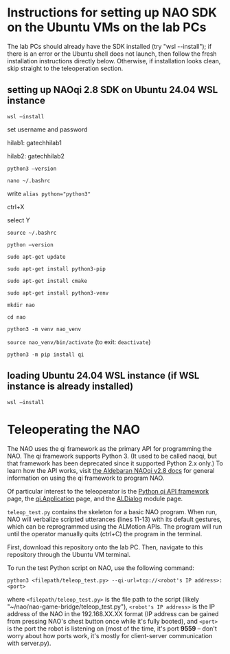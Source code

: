 # Instructions for setting up NAO SDK on the Ubuntu VMs on the lab PCs
The lab PCs should already have the SDK installed (try "wsl --install"); if there is an error or the Ubuntu shell does not launch, then follow the fresh installation instructions directly below. Otherwise, if installation looks clean, skip straight to the teleoperation section.

## setting up NAOqi 2.8 SDK on Ubuntu 24.04 WSL instance
```wsl —install```

set username and password

hilab1: gatechhilab1

hilab2: gatechhilab2

```python3 —version```

```nano ~/.bashrc```

write ```alias python="python3" ```

ctrl+X

select Y

```source ~/.bashrc```

```python —version```

```sudo apt-get update```

```sudo apt-get install python3-pip```

```sudo apt-get install cmake```

```sudo apt-get install python3-venv```

```mkdir nao```

```cd nao```

```python3 -m venv nao_venv```

```source nao_venv/bin/activate``` (to exit: ```deactivate```)

```python3 -m pip install qi```

## loading Ubuntu 24.04 WSL instance (if WSL instance is already installed)
```wsl —install```

# Teleoperating the NAO
The NAO uses the qi framework as the primary API for programming the NAO. The qi framework supports Python 3. (It used to be called naoqi, but that framework has been deprecated since it supported Python 2.x only.) To learn how the API works, visit [the Aldebaran NAOqi v2.8 docs](http://doc.aldebaran.com/2-8/dev/libqi/api/python/index.html#py-api-index) for general information on using the qi framework to program NAO. 

Of particular interest to the teleoperator is the [Python qi API framework](http://doc.aldebaran.com/2-8/dev/libqi/api/python/index.html#py-api-index) page, the [qi.Application](http://doc.aldebaran.com/2-8/dev/libqi/api/python/application.html) page, and the [ALDialog](http://doc.aldebaran.com/2-8/naoqi/interaction/dialog/aldialog-api.html#aldialog-api) module page.

```teleop_test.py``` contains the skeleton for a basic NAO program. When run, NAO will verbalize scripted utterances (lines 11-13) with its default gestures, which can be reprogrammed using the ALMotion APIs. The program will run until the operator manually quits (ctrl+C) the program in the terminal.

First, download this repository onto the lab PC. Then, navigate to this repository through the Ubuntu VM terminal. 

To run the test Python script on NAO, use the following command:

```python3 <filepath/teleop_test.py> --qi-url=tcp://<robot's IP address>:<port>```

where ```<filepath/teleop_test.py>``` is the file path to the script (likely "~/nao/nao-game-bridge/teleop_test.py"), ```<robot's IP address>``` is the IP address of the NAO in the 192.168.XX.XX format (IP address can be gained from pressing NAO's chest button once while it's fully booted), and ```<port>``` is the port the robot is listening on (most of the time, it's port **9559** – don't worry about how ports work, it's mostly for client-server communication with server.py).




